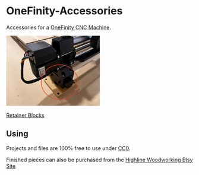 # OneFinity-Accessories
Accessories for a [OneFinity CNC Machine](https://www.onefinitycnc.com/).

<a href="retainer_blocks/README.md"><img src="retainer_blocks/images/v01_fig01.png" width="50%" /></a>

[Retainer Blocks](retainer_blocks/README.md)

## Using

Projects and files are 100% free to use under [CC0](https://creativecommons.org/public-domain/cc0/).

Finished pieces can also be purchased from the [Highline Woodworking Etsy Site](https://www.etsy.com/shop/HighlineWoodworking)

